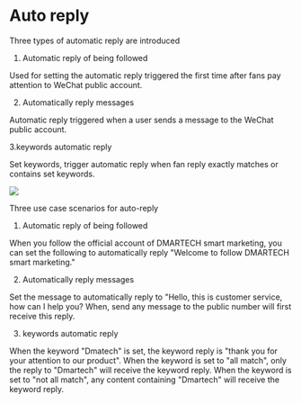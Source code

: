 # Auto reply

Three types of automatic reply are introduced

1. Automatic reply of being followed

Used for setting the automatic reply triggered the first time after fans pay attention to WeChat public account.

2. Automatically reply messages

Automatic reply triggered when a user sends a message to the WeChat public account.

3.keywords automatic reply

Set keywords, trigger automatic reply when fan reply exactly matches or contains set keywords.

![](../.gitbook/assets/image%20%2853%29.gif)

Three use case scenarios for auto-reply

1. Automatic reply of being followed

When you follow the official account of DMARTECH smart marketing, you can set the following to automatically reply "Welcome to follow DMARTECH smart marketing."

2. Automatically reply messages

Set the message to automatically reply to "Hello, this is customer service, how can I help you? When, send any message to the public number will first receive this reply.

3. keywords automatic reply

When the keyword "Dmatech" is set, the keyword reply is "thank you for your attention to our product". When the keyword is set to "all match", only the reply to "Dmartech" will receive the keyword reply. When the keyword is set to "not all match", any content containing "Dmartech" will receive the keyword reply.

